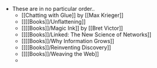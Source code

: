 - These are in no particular order..
	- [[Chatting with Glue]] by [[Max Krieger]]
	- [[[[Books]]/Unflattening]]
	- [[[[Books]]/Magic Ink]] by [[Bret Victor]]
	- [[[[Books]]/Linked: The New Science of Networks]]
	- [[[[Books]]/Why Information Grows]]
	- [[[[Books]]/Reinventing Discovery]]
	- [[[[Books]]/Weaving the Web]]
	-